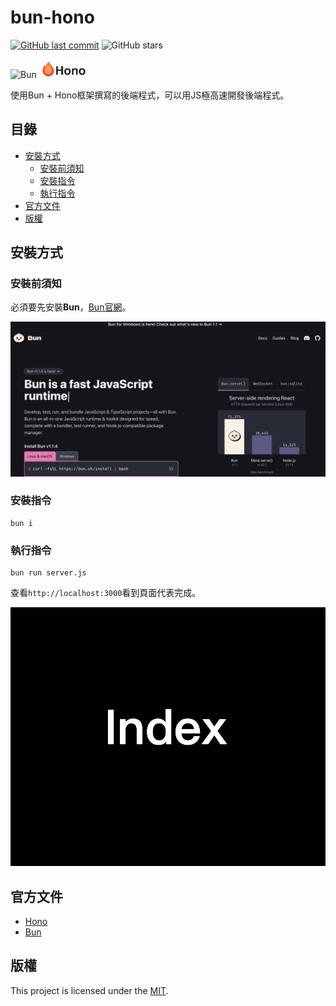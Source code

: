 # bun-hono

[![GitHub last commit](https://img.shields.io/github/last-commit/connectshark/bun-hono.svg?style=flat)](https://github.com/connectshark/bun-hono)
![GitHub stars](https://img.shields.io/github/stars/connectshark/bun-hono.svg?style=social&label=Stars&style=plastic)

![Bun](https://img.shields.io/badge/Bun-%23000000.svg?style=for-the-badge&logo=bun&logoColor=white) 
<img style="width: 80px;" src="./readme/hono-title.png">

使用Bun + Hono框架撰寫的後端程式，可以用JS極高速開發後端程式。

## 目錄

- [安裝方式](#安裝方式)
  - [安裝前須知](#安裝前須知)
  - [安裝指令](#安裝指令)
  - [執行指令](#執行指令)
- [官方文件](#官方文件)
- [版權](#版權)

## 安裝方式

### 安裝前須知

必須要先安裝**Bun**，[Bun官網](https://bun.sh/)。

[![](/readme/bun.png)](https://bun.sh/)

### 安裝指令


```
bun i
```

### 執行指令

```
bun run server.js
```

查看`http://localhost:3000`看到頁面代表完成。

![](/readme/screenshot.png)

## 官方文件

- [Hono](https://hono.dev/)
- [Bun](https://bun.sh/)

## 版權

This project is licensed under the [MIT](/LICENSE).